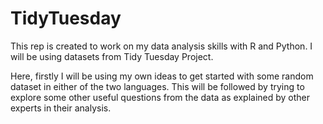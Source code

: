 # TidyTuesday
This rep is created to work on my data analysis skills with R and Python. 
I will be using datasets from Tidy Tuesday Project. 

Here, firstly I will be using my own ideas to get started with some random dataset in either of the two languages. This will be followed by trying to explore some other useful questions from the data as explained by other experts in their analysis.
